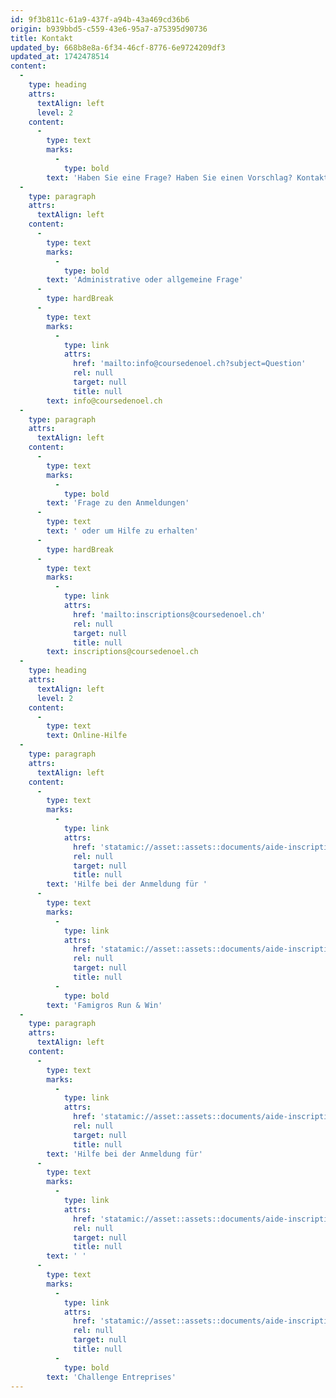 ```yaml
---
id: 9f3b811c-61a9-437f-a94b-43a469cd36b6
origin: b939bbd5-c559-43e6-95a7-a75395d90736
title: Kontakt
updated_by: 668b8e8a-6f34-46cf-8776-6e9724209df3
updated_at: 1742478514
content:
  -
    type: heading
    attrs:
      textAlign: left
      level: 2
    content:
      -
        type: text
        marks:
          -
            type: bold
        text: 'Haben Sie eine Frage? Haben Sie einen Vorschlag? Kontaktieren Sie uns!'
  -
    type: paragraph
    attrs:
      textAlign: left
    content:
      -
        type: text
        marks:
          -
            type: bold
        text: 'Administrative oder allgemeine Frage'
      -
        type: hardBreak
      -
        type: text
        marks:
          -
            type: link
            attrs:
              href: 'mailto:info@coursedenoel.ch?subject=Question'
              rel: null
              target: null
              title: null
        text: info@coursedenoel.ch
  -
    type: paragraph
    attrs:
      textAlign: left
    content:
      -
        type: text
        marks:
          -
            type: bold
        text: 'Frage zu den Anmeldungen'
      -
        type: text
        text: ' oder um Hilfe zu erhalten'
      -
        type: hardBreak
      -
        type: text
        marks:
          -
            type: link
            attrs:
              href: 'mailto:inscriptions@coursedenoel.ch'
              rel: null
              target: null
              title: null
        text: inscriptions@coursedenoel.ch
  -
    type: heading
    attrs:
      textAlign: left
      level: 2
    content:
      -
        type: text
        text: Online-Hilfe
  -
    type: paragraph
    attrs:
      textAlign: left
    content:
      -
        type: text
        marks:
          -
            type: link
            attrs:
              href: 'statamic://asset::assets::documents/aide-inscription-famigros.pdf'
              rel: null
              target: null
              title: null
        text: 'Hilfe bei der Anmeldung für '
      -
        type: text
        marks:
          -
            type: link
            attrs:
              href: 'statamic://asset::assets::documents/aide-inscription-famigros.pdf'
              rel: null
              target: null
              title: null
          -
            type: bold
        text: 'Famigros Run & Win'
  -
    type: paragraph
    attrs:
      textAlign: left
    content:
      -
        type: text
        marks:
          -
            type: link
            attrs:
              href: 'statamic://asset::assets::documents/aide-inscription-famigros.pdf'
              rel: null
              target: null
              title: null
        text: 'Hilfe bei der Anmeldung für'
      -
        type: text
        marks:
          -
            type: link
            attrs:
              href: 'statamic://asset::assets::documents/aide-inscription-entreprise.pdf'
              rel: null
              target: null
              title: null
        text: ' '
      -
        type: text
        marks:
          -
            type: link
            attrs:
              href: 'statamic://asset::assets::documents/aide-inscription-entreprise.pdf'
              rel: null
              target: null
              title: null
          -
            type: bold
        text: 'Challenge Entreprises'
---
```

